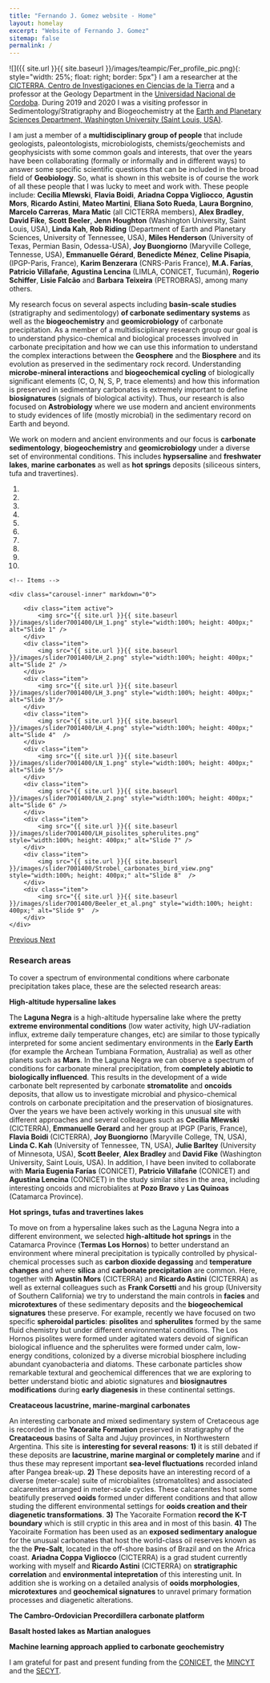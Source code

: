 ```yaml
---
title: "Fernando J. Gomez website - Home"
layout: homelay
excerpt: "Website of Fernando J. Gomez"
sitemap: false
permalink: /
---
```

![]({{ site.url }}{{ site.baseurl }}/images/teampic/Fer_profile_pic.png){: style="width: 25%; float: right; border: 5px"}  I am a researcher at the [CICTERRA, Centro de Investigaciones en Ciencias de la Tierra](http://cicterra.conicet.unc.edu.ar/en/) and a professor at the Geology Department in the [Universidad Nacional de Cordoba](https://www.unc.edu.ar/english/). During 2019 and 2020 I was a visiting professor in Sedimentology/Stratigraphy and Biogeochemistry at the [Earth and Planetary Sciences Department, Washington University (Saint Louis, USA)](https://eps.wustl.edu/).

I am just a member of a **multidisciplinary group of people** that include geologists, paleontologists, microbiologists, chemists/geochemists and geophysicists with some common goals and interests, that over the years have been collaborating (formally or informally and in different ways) to answer some specific scientific questions that can be included in the broad field of **Geobiology**. So, what is shown in this website is of course the work of all these people that I was lucky to meet and work with. These people include: **Cecilia Mlewski**, **Flavia Boidi**, **Ariadna Coppa Vigliocco**, **Agustin Mors**, **Ricardo Astini**, **Mateo Martini**, **Eliana Soto Rueda**, **Laura Borgnino**, **Marcelo Carreras**, **Mara Matic** (all CICTERRA members), **Alex Bradley**, **David Fike**, **Scott Beeler**, **Jenn Houghton** (Washington University, Saint Louis, USA), **Linda Kah**, **Rob Riding** (Department of Earth and Planetary Sciences, University of Tennessee, USA), **Miles Henderson** (University of Texas, Permian Basin, Odessa-USA), **Joy Buongiorno** (Maryville College, Tennesse, USA), **Emmanuelle Gérard**, **Benedicte Ménez**, **Celine Pisapia**, (IPGP-Paris, France), **Karim Benzerara** (CNRS-Paris France), **M.A. Farías**, **Patricio Villafañe**, **Agustina Lencina** (LIMLA, CONICET, Tucumán), **Rogerio Schiffer**, **Lisie Falcão** and **Barbara Teixeira** (PETROBRAS), among many others.

My research focus on several aspects including **basin-scale studies** (stratigraphy and sedimentology) **of carbonate sedimentary systems** as well as the **biogeochemistry** and **geomicrobiology** of carbonate precipitation. As a member of a multidisciplinary research group our goal is to understand physico-chemical and biological processes involved in carbonate precipitation and how we can use this information to understand the complex interactions between the **Geosphere** and the **Biosphere** and its evolution as preserved in the sedimentary rock record. Understanding **microbe-mineral interactions** and **biogeochemical cycling** of biologically significant elements (C, O, N, S, P, trace elements) and how this information is preserved in sedimentary carbonates is extremely important to define **biosignatures** (signals of biological activity). Thus, our research is also focused on **Astrobiology** where we use modern and ancient environments to study evidences of life (mostly microbial) in the sedimentary record on Earth and beyond.

We work on modern and ancient environments and our focus is **carbonate sedimentology**, **biogeochemistry** and **geomicrobiology** under a diverse set of environmental conditions. This includes **hypsersaline** and **freshwater lakes**, **marine carbonates** as well as **hot springs** deposits (siliceous sinters, tufa and travertines).


<div markdown="0" id="carousel" class="carousel slide" data-ride="carousel" data-interval="3000" data-pause="hover" >
    <!-- Menu -->
    <ol class="carousel-indicators">
        <li data-target="#carousel" data-slide-to="0" class="active"></li>
        <li data-target="#carousel" data-slide-to="1"></li>
        <li data-target="#carousel" data-slide-to="2"></li>
        <li data-target="#carousel" data-slide-to="3"></li>
        <li data-target="#carousel" data-slide-to="4"></li>
        <li data-target="#carousel" data-slide-to="5"></li>
        <li data-target="#carousel" data-slide-to="6"></li>
        <li data-target="#carousel" data-slide-to="7"></li>
        <li data-target="#carousel" data-slide-to="8"></li>    
        <li data-target="#carousel" data-slide-to="9"></li>            
    </ol>

    <!-- Items -->
 
    <div class="carousel-inner" markdown="0">

        <div class="item active">
            <img src="{{ site.url }}{{ site.baseurl }}/images/slider7001400/LH_1.png" style="width:100%; height: 400px;" alt="Slide 1" />
        </div>
        <div class="item">
            <img src="{{ site.url }}{{ site.baseurl }}/images/slider7001400/LH_2.png" style="width:100%; height: 400px;" alt="Slide 2" />
        </div>
        <div class="item">
            <img src="{{ site.url }}{{ site.baseurl }}/images/slider7001400/LH_3.png" style="width:100%; height: 400px;" alt="Slide 3"/>
        </div>
        <div class="item">
            <img src="{{ site.url }}{{ site.baseurl }}/images/slider7001400/LH_4.png" style="width:100%; height: 400px;" alt="Slide 4"  />
        </div>
        <div class="item">
            <img src="{{ site.url }}{{ site.baseurl }}/images/slider7001400/LN_1.png" style="width:100%; height: 400px;" alt="Slide 5"/>
        </div>
        <div class="item">
            <img src="{{ site.url }}{{ site.baseurl }}/images/slider7001400/LN_2.png" style="width:100%; height: 400px;" alt="Slide 6" />
        </div>
        <div class="item">
            <img src="{{ site.url }}{{ site.baseurl }}/images/slider7001400/LH_pisolites_spherulites.png" style="width:100%; height: 400px;" alt="Slide 7" />
        </div>
        <div class="item">
            <img src="{{ site.url }}{{ site.baseurl }}/images/slider7001400/Strobel_carbonates_bird_view.png" style="width:100%; height: 400px;" alt="Slide 8"  />
        </div>
        <div class="item">
            <img src="{{ site.url }}{{ site.baseurl }}/images/slider7001400/Beeler_et_al.png" style="width:100%; height: 400px;" alt="Slide 9"  />
        </div>               
    </div>
  <a class="left carousel-control" href="#carousel" role="button" data-slide="prev">
    <span class="glyphicon glyphicon-chevron-left" aria-hidden="true"></span>
    <span class="sr-only">Previous</span>
  </a>
  <a class="right carousel-control" href="#carousel" role="button" data-slide="next">
    <span class="glyphicon glyphicon-chevron-right" aria-hidden="true"></span>
    <span class="sr-only">Next</span>
  </a>
</div>
 


### Research areas

To cover a spectrum of environmental conditions where carbonate precipitation takes place, these are the selected research areas:

**High-altitude hypersaline lakes**<br>

The **Laguna Negra** is a high-altitude hypersaline lake where the pretty **extreme environmental conditions** (low water activity, high UV-radiation influx, extreme daily temperature changes, etc) are similar to those typically interpreted for some ancient sedimentary environments in the **Early Earth** (for example the Archean Tumbiana Formation, Australia) as well as other planets such as **Mars**. In the Laguna Negra we can observe a spectrum of conditions for carbonate mineral precipitation, from **completely abiotic to biologically influenced**. This results in the development of a wide carbonate belt represented by carbonate **stromatolite** and **oncoids** deposits, that allow us to investigate microbial and physico-chemical controls on carbonate precipitation and the preservation of biosignatures. Over the years we have been actively working in this unusual site with different approaches and several colleagues such as **Cecilia Mlewski** (CICTERRA), **Emmanuelle Gerard** and her group at IPGP (Paris, France), **Flavia Boidi** (CICTERRA), **Joy Buongiorno** (Maryville College, TN, USA), **Linda C. Kah** (University of Tennessee, TN, USA), **Julie Barltey** (University of Minnesota, USA), **Scott Beeler**, **Alex Bradley** and **David Fike** (Washington University, Saint Louis, USA). In addition, I have been invited to collaborate with **Maria Eugenia Farías** (CONICET), **Patricio Villafañe** (CONICET) and **Agustina Lencina** (CONICET) in the study similar sites in the area, including interesting oncoids and microbialites at **Pozo Bravo** y **Las Quinoas** (Catamarca Province).

**Hot springs, tufas and travertines lakes**<br>

To move on from a hypersaline lakes such as the Laguna Negra into a different environment, we selected **high-altitude hot springs** in the Catamarca Province (**Termas Los Hornos**) to better understand an environment where mineral precipitation is typically controlled by physical-chemical processes such as **carbon dioxide degassing** and **temperature changes** and where **silica** and **carbonate precipitation** are common. Here, together with **Agustin Mors** (CICTERRA) and **Ricardo Astini** (CICTERRA) as well as external colleagues such as **Frank Corsetti** and his group (University of Southern California) we try to understand the main controls in **facies** and **microtextures** of these sedimentary deposits and the **biogeochemical signatures** these preserve. For example, recently we have focused on two specific **spheroidal particles**: **pisolites** and **spherulites** formed by the same fluid chemistry but under different environmental conditions. The Los Hornos pisolites were formed under agitated waters devoid of significan biological influence and the spherulites were formed under calm, low-energy conditions, colonized by a diverse microbial biosphere including abundant cyanobacteria and diatoms. These carbonate particles show remarkable textural and geochemical differences that we are exploring to better understand biotic and abiotic signatures and **biosignautres modifications** during **early diagenesis** in these continental settings.  

**Creataceous lacustrine, marine-marginal carbonates**<br>

An interesting carbonate and mixed sedimentary system of Cretaceous age is recorded in the **Yacoraite Formation** preserved in stratigraphy of the **Creataceous** basins of Salta and Jujuy provinces, in Northwestern Argentina. This site is **interesting for several reasons**: **1)** it is still debated if these deposits are **lacustrine, marine marginal or completely marine** and if thus these may represent important **sea-level fluctuations** recorded inland after Pangea break-up. **2)** These deposits have an interesting record of a diverse (meter-scale) suite of microbialites (stromatolites) and associated calcarenites arranged in meter-scale cycles. These calcarenites host some beatifully preserved **ooids** formed under different conditions and that allow studing the different environmental settings for **ooids creation and their diagenetic transformations**. **3)** The Yacoraite Formation **record the K-T boundary** which is still cryptic in this area and in most of this basin. **4)** The Yacoiraite Formation has been used as an **exposed sedimentary analogue** for the unusual carbonates that host the world-class oil reserves known as the the **Pre-Salt**, located in the off-shore basins of Brazil and on the Africa coast. **Ariadna Coppa Vigliocco** (CICTERRA) is a grad student currently working with myself and **Ricardo Astini** (CICTERRA) on **stratigraphic correlation** and **environmental intepretation** of this interesting unit. In addition she is working on a detailed analysis of **ooids morphologies**, **microtextures** and **geochemical signatures** to unravel primary formation processes and diagenetic alterations.


**The Cambro-Ordovician Precordillera carbonate platform**<br>

**Basalt hosted lakes as Martian analogues**<br>

**Machine learning approach applied to carbonate geochemistry**<br>


I am grateful for past and present funding from the [CONICET](https://www.conicet.gov.ar/), the [MINCYT](https://www.argentina.gob.ar/ciencia) and the [SECYT](https://www.unc.edu.ar/ciencia-y-tecnolog%C3%ADa/subsidios-secyt).

